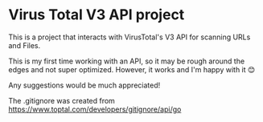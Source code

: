 
# Virus Total V3 API project

This is a project that interacts with VirusTotal's V3 API for scanning URLs and Files.

This is my first time working with an API, so it may be rough around the edges and not super optimized. However, it works and I'm happy with it 😊

Any suggestions would be much appreciated!

The .gitignore was created from https://www.toptal.com/developers/gitignore/api/go